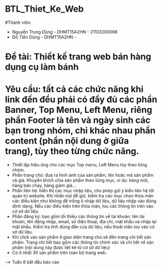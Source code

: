 # BTL_Thiet_Ke_Web

#Thành viên:
- Nguyễn Trung Dũng - DHMT15A2HN - 21103200068
- Đố Tiến Dũng - DHMT15A2HN - 

# Đề tài: Thiết kế trang web bán hàng dụng cụ làm bánh

# Yêu cầu: tất cả các chức năng khi link đến đều phải có đầy đủ các phần Banner, Top Menu, Left Menu, riêng phần Footer là tên và ngày sinh các bạn trong nhóm, chỉ khác nhau phần content (phần nội dung ở giữa trang), tùy theo từng chức năng.
  - Thiết lập hiệu ứng cho các mục Top menu, Left Menu tùy theo từng nhóm.
  -	Phần trang chủ: đưa ra hình ảnh của sản phẩm, tên hoặc mã sản phẩm và giá. Khuyến khích chia sản phẩm theo từng mục, ví dụ: hàng mới, hàng bán chạy, hàng giảm giá…
  -	Phần liên hệ: hiển thị các mục nhập liệu, cho phép gửi ý kiến liên hệ tới quản trị website. Khi nhấn nút để gửi, kiểm tra các mục chọn thỏa mãn các điều kiện như không để trống ô nhập dữ liệu, dữ liệu nhập vào đúng định dạng. Nếu các điều kiện trên thỏa mãn, lưu các thông tin trên vào cơ sở dữ liệu.
  -	Phần đăng ký: bao gồm tối thiểu các thông tin về tài khoản: tên tài khoản, tên đăng nhập, email, số điện thoại, địa chỉ, mật khẩu và nhập lại mật khẩu. Kiểm tra tính đúng đắn của dữ liệu, nếu thoải mãn lưu vào cơ sở dữ liệu.
  -	Khi click vào sản phẩm ở giao diện trang chủ sẽ đến trang chi tiết sản phẩm. Trang chi tiết bao gồm các thông tin chính xác và chi tiết về sản phẩm (nội dung này được liệt kê từ cơ sở dữ liệu)
  -	Có ít nhất 30 sản phẩm trên toàn bộ trang web.

--> Tuần 8 bắt đầu báo cáo

